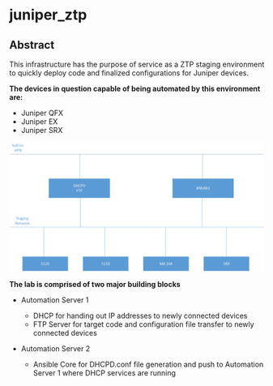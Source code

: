 # juniper_ztp

## **Abstract**
This infrastructure has the purpose of service as a ZTP staging environment to quickly deploy code and finalized configurations for Juniper devices.

**The devices in question capable of being automated by this environment are:**
* Juniper QFX
* Juniper EX
* Juniper SRX

![Alt text](images/ztp_staging.png?raw=true "Title")

**The lab is comprised of two major building blocks**
* Automation Server 1
  * DHCP for handing out IP addresses to newly connected devices
  * FTP Server for target code and configuration file transfer to newly connected devices

* Automation Server 2
  * Ansible Core for DHCPD.conf file generation and push to Automation Server 1 where DHCP services are running
